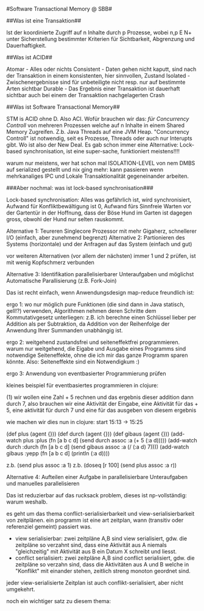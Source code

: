 #Software Transactional Memory @ SBB#

##Was ist eine Transaktion##

Ist der koordinierte Zugriff auf n Inhalte durch p Prozesse, wobei n,p E N+ unter Sicherstellung bestimmter
Kriterien für Sichtbarkeit, Abgrenzung und Dauerhaftigkeit.

##Was ist ACID##

Atomar - Alles oder nichts
Consistent - Daten gehen nicht kaputt, sind nach der Transaktion in einem konsistenten, hier sinnvollen, Zustand 
Isolated - Zwischenergebnisse sind für unbeteiligte nicht resp. nur auf bestimmte Arten sichtbar
Durable - Das Ergebnis einer Transaktion ist dauerhaft sichtbar auch bei einem der Transaktion nachgelagerten Crash

##Was ist Software Transactional Memory##

STM is ACID ohne D. Also ACI. Wofür brauchen wir das: *für Concurrency Controll* von mehreren Prozessen welche auf n Inhalte in einem 
Shared Memory Zugreifen. Z.b. Java Threads auf eine JVM Heap.
"Concurrency Controll" ist notwendig, seit es Prozesse, Threads oder auch nur Interupts gibt. Wo ist also der New Deal.
Es gab schon immer eine Alternative: Lock-based synchronisation, ist eine super-sache, funktioniert meistens!!!!

warum nur meistens, wer hat schon mal ISOLATION-LEVEL von nem DMBS auf serialized gestellt und nix ging mehr:
kann passieren wenn mehrkanaliges IPC und Lokale Transaktionalität gegeneinander arbeiten.

###Aber nochmal: was ist lock-based synchronisation###

Lock-based synchronisation: Alles was gefährlich ist, wird synchronisiert, Aufwand für Konfliktbewältigung ist 0, Aufwand fürs Sinnfreie Warten vor
der Gartentür in der Hoffnung, dass der Böse Hund im Garten ist dagegen gross, obwohl der Hund nur selten rauskommt.

Alternative 1: Teureren Singlecore Prozessor mit mehr Gigaherz, schnellerer I/O (einfach, aber zunehmend begrenzt)
Alternative 2: Partionieren des Systems (horizontale) und der Anfragen auf das System (einfach und gut)

vor weiteren Alternativen (vor allem der nächsten) immer 1 und 2 prüfen, ist mit wenig Kopfschmerz verbunden

Alternative 3: Identifikation parallelisierbarer Unteraufgaben und möglichst Automatische Parallisierung (z.B. Fork-Join)

Das ist recht einfach, wenn Anwendungsdesign map-reduce freundlich ist: 

ergo 1: wo nur möglich pure Funktionen (die sind dann in Java statisch, gell!?) verwenden, Algorithmen nehmen deren Schritte
dem Kommutativgesetz unterliegen: z.B. ich berechne einen Schlüssel lieber per Addition als per Subtraktion, da Addition von der Reihenfolge
der Anwendung Ihrer Summanden unabhängig ist.

ergo 2: weitgehend zustandsfrei und seiteneffektfrei programmieren. warum nur weitgehend, die Eigabe und Ausgabe eines Programms sind notwendige 
Seiteneffekte, ohne die ich mir das ganze Programm sparen könnte. Also: Seiteneffekte sind ein Notwendigkum :)

ergo 3: Anwendung von eventbasierter Programmierung prüfen

kleines beispiel für eventbasiertes programmieren in clojure:

(1) wir wollen eine Zahl + 5 rechnen und das ergebnis dieser addition dann durch 7, also brauchen
wir eine Aktivität der Eingabe, eine Aktivität für das + 5, eine aktivität für durch 7 und eine für das ausgeben von diesem ergebnis

wie machen wir dies nun in clojure: start 15:13 -> 15:25

(def plus (agent {}))
(def durch (agent {}))
(def gibaus (agent {}))
(add-watch plus :plus (fn [a b c d]
                        (send durch assoc :a (+ 5 (:a d)))))
(add-watch durch :durch (fn [a b c d]
                          (send gibaus assoc :a (/ (:a d) 7))))
(add-watch gibaus :yepp (fn [a b c d]
                          (println (:a d))))

z.b.
(send plus assoc :a 1)
z.b.
(doseq [r 100]
	(send plus assoc :a r))
    
    

Alternative 4: Aufteilen einer Aufgabe in parallelisierbare Unteraufgaben und manuelles parallelisieren

Das ist reduzierbar auf das rucksack problem, dieses ist np-vollständig: warum weshalb.

es geht um das thema conflict-serialisierbarkeit und view-serialisierbarkeit von zeitplänen. ein programm ist
eine art zeitplan, wann (transitiv oder referenziel gemeint) passiert was.

* view serialisierbar: zwei zeitpläne A,B sind view serialisiert, gdw. die zeitpläne so verzahnt sind, dass eine Aktivität aus A niemals "gleichzeitig" mit Aktivität aus B ein Datum X schreibt und liesst.
* conflict serialisiert: zwei zeitpläne A,B sind conflict serialisiert, gdw. die zeitpläne so verzahn sind, dass die Aktivitäten aus A und B welche in "Konflikt" mit einander stehen, zeitlich streng monoton geordnet sind.

jeder view-serialisierte Zeitplan ist auch conflikt-serialisiert, aber nicht umgekehrt.

noch ein wichtiger satz zu diesem thema:
